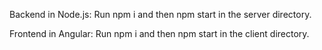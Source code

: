 Backend in Node.js: Run npm i and then npm start in the server directory.

Frontend in Angular: Run npm i and then npm start in the client directory.
